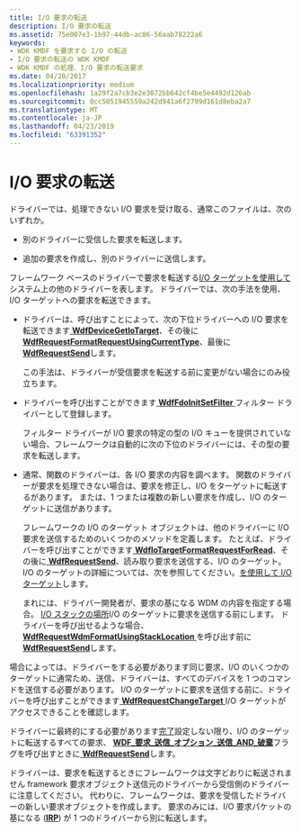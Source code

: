 ```yaml
---
title: I/O 要求の転送
description: I/O 要求の転送
ms.assetid: 75e007e3-1b97-44db-ac86-56aab78222a6
keywords:
- WDK KMDF を要求する I/O の転送
- I/O 要求の転送の WDK KMDF
- WDK KMDF の処理、I/O 要求の転送要求
ms.date: 04/20/2017
ms.localizationpriority: medium
ms.openlocfilehash: 1a29f2a7cb3e2e3072bb642cf4be5e4492d126ab
ms.sourcegitcommit: 0cc5051945559a242d941a6f2799d161d8eba2a7
ms.translationtype: MT
ms.contentlocale: ja-JP
ms.lasthandoff: 04/23/2019
ms.locfileid: "63391352"
---
```

# <a name="forwarding-io-requests"></a>I/O 要求の転送





ドライバーでは、処理できない I/O 要求を受け取る、通常このファイルは、次のいずれか。

-   別のドライバーに受信した要求を転送します。

-   追加の要求を作成し、別のドライバーに送信します。

フレームワーク ベースのドライバーで要求を転送する[I/O ターゲットを使用して](using-i-o-targets.md)システム上の他のドライバーを表します。 ドライバーでは、次の手法を使用、I/O ターゲットへの要求を転送できます。

-   ドライバーは、呼び出すことによって、次の下位ドライバーへの I/O 要求を転送できます[ **WdfDeviceGetIoTarget**](https://msdn.microsoft.com/library/windows/hardware/ff546017)、その後に[ **WdfRequestFormatRequestUsingCurrentType**](https://msdn.microsoft.com/library/windows/hardware/ff549955)、最後に[ **WdfRequestSend**](https://msdn.microsoft.com/library/windows/hardware/ff550027)します。

    この手法は、ドライバーが受信要求を転送する前に変更がない場合にのみ役立ちます。

-   ドライバーを呼び出すことができます[ **WdfFdoInitSetFilter** ](https://msdn.microsoft.com/library/windows/hardware/ff547273)フィルター ドライバーとして登録します。

    フィルター ドライバーが I/O 要求の特定の型の I/O キューを提供されていない場合、フレームワークは自動的に次の下位のドライバーには、その型の要求を転送します。

-   通常、関数のドライバーは、各 I/O 要求の内容を調べます。 関数のドライバーが要求を処理できない場合は、要求を修正し、I/O をターゲットに転送するがあります。 または、1 つまたは複数の新しい要求を作成し、I/O のターゲットに送信があります。

    フレームワークの I/O のターゲット オブジェクトは、他のドライバーに I/O 要求を送信するためのいくつかのメソッドを定義します。 たとえば、ドライバーを呼び出すことができます[ **WdfIoTargetFormatRequestForRead**](https://msdn.microsoft.com/library/windows/hardware/ff548612)、その後に[ **WdfRequestSend**](https://msdn.microsoft.com/library/windows/hardware/ff550027)、読み取り要求を送信する、I/O のターゲット。 I/O のターゲットの詳細については、次を参照してください。[を使用して I/O ターゲット](using-i-o-targets.md)します。

    まれには、ドライバー開発者が、要求の基になる WDM の内容を指定する場合。 [I/O スタックの場所](https://msdn.microsoft.com/library/windows/hardware/ff551821)I/O のターゲットに要求を送信する前にします。 ドライバーを呼び出せるような場合、 [ **WdfRequestWdmFormatUsingStackLocation** ](https://msdn.microsoft.com/library/windows/hardware/ff550036)を呼び出す前に[ **WdfRequestSend**](https://msdn.microsoft.com/library/windows/hardware/ff550027)します。

場合によっては、ドライバーをする必要があります同じ要求、I/O のいくつかのターゲットに通常ため、送信、ドライバーは、すべてのデバイスを 1 つのコマンドを送信する必要があります。 I/O のターゲットに要求を送信する前に、ドライバーを呼び出すことができます[ **WdfRequestChangeTarget** ](https://msdn.microsoft.com/library/windows/hardware/ff549943) I/O ターゲットがアクセスできることを確認します。

ドライバーに最終的にする必要があります[完了](completing-i-o-requests.md)設定しない限り、I/O のターゲットに転送するすべての要求、 [ **WDF\_要求\_送信\_オプション\_送信\_AND\_破棄**](https://msdn.microsoft.com/library/windows/hardware/ff552493)フラグを呼び出すときに[ **WdfRequestSend**](https://msdn.microsoft.com/library/windows/hardware/ff550027)します。

ドライバーは、要求を転送するときにフレームワークは文字どおりに転送されません framework 要求オブジェクト送信元のドライバーから受信側のドライバーに注意してください。 代わりに、フレームワークは、要求を受信したドライバーの新しい要求オブジェクトを作成します。 要求のみには、I/O 要求パケットの基になる ([**IRP**](https://msdn.microsoft.com/library/windows/hardware/ff550694)) が 1 つのドライバーから別に転送します。

 

 





